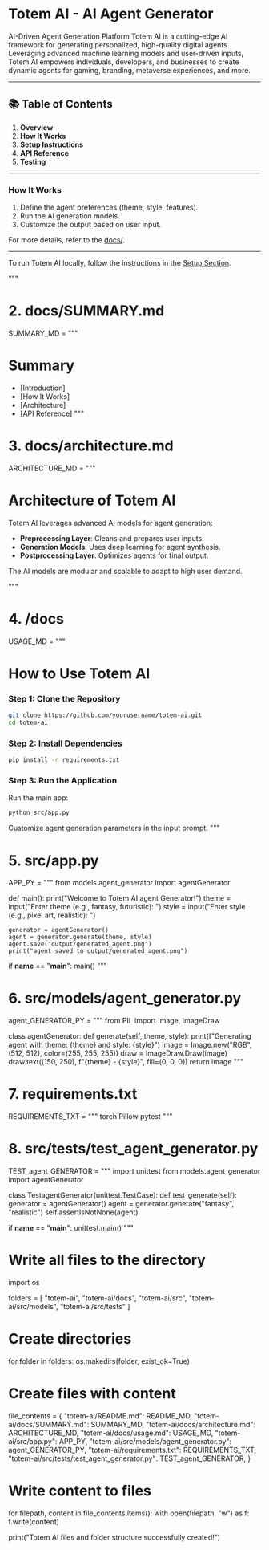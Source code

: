 # Totem AI - AI Agent Generator

AI-Driven Agent Generation Platform
Totem AI is a cutting-edge AI framework for generating personalized, high-quality digital agents. Leveraging advanced machine learning models and user-driven inputs, Totem AI empowers individuals, developers, and businesses to create dynamic agents for gaming, branding, metaverse experiences, and more.

---

## 📚 Table of Contents
1. **Overview**
2. **How It Works**
3. **Setup Instructions**
4. **API Reference**
5. **Testing**

---

### How It Works
1. Define the agent preferences (theme, style, features).
2. Run the AI generation models.
3. Customize the output based on user input.

For more details, refer to the [docs/](docs/).

---

To run Totem AI locally, follow the instructions in the [Setup Section](#setup).

"""

# 2. docs/SUMMARY.md
SUMMARY_MD = """
# Summary

* [Introduction]
* [How It Works]
* [Architecture]
* [API Reference]
"""

# 3. docs/architecture.md
ARCHITECTURE_MD = """
# Architecture of Totem AI

Totem AI leverages advanced AI models for agent generation:

- **Preprocessing Layer**: Cleans and prepares user inputs.
- **Generation Models**: Uses deep learning for agent synthesis.
- **Postprocessing Layer**: Optimizes agents for final output.

The AI models are modular and scalable to adapt to high user demand.

"""

# 4. /docs
USAGE_MD = """
# How to Use Totem AI

### Step 1: Clone the Repository
```bash
git clone https://github.com/yourusername/totem-ai.git
cd totem-ai
```

### Step 2: Install Dependencies
```bash
pip install -r requirements.txt
```

### Step 3: Run the Application
Run the main app:
```bash
python src/app.py
```

Customize agent generation parameters in the input prompt.
"""

# 5. src/app.py
APP_PY = """
from models.agent_generator import agentGenerator

def main():
    print("Welcome to Totem AI agent Generator!")
    theme = input("Enter theme (e.g., fantasy, futuristic): ")
    style = input("Enter style (e.g., pixel art, realistic): ")
    
    generator = agentGenerator()
    agent = generator.generate(theme, style)
    agent.save("output/generated_agent.png")
    print("agent saved to output/generated_agent.png")

if __name__ == "__main__":
    main()
"""

# 6. src/models/agent_generator.py
agent_GENERATOR_PY = """
from PIL import Image, ImageDraw

class agentGenerator:
    def generate(self, theme, style):
        print(f"Generating agent with theme: {theme} and style: {style}")
        image = Image.new("RGB", (512, 512), color=(255, 255, 255))
        draw = ImageDraw.Draw(image)
        draw.text((150, 250), f"{theme} - {style}", fill=(0, 0, 0))
        return image
"""

# 7. requirements.txt
REQUIREMENTS_TXT = """
torch
Pillow
pytest
"""

# 8. src/tests/test_agent_generator.py
TEST_agent_GENERATOR = """
import unittest
from models.agent_generator import agentGenerator

class TestagentGenerator(unittest.TestCase):
    def test_generate(self):
        generator = agentGenerator()
        agent = generator.generate("fantasy", "realistic")
        self.assertIsNotNone(agent)

if __name__ == "__main__":
    unittest.main()
"""

# Write all files to the directory
import os

folders = [
    "totem-ai",
    "totem-ai/docs",
    "totem-ai/src",
    "totem-ai/src/models",
    "totem-ai/src/tests"
]

# Create directories
for folder in folders:
    os.makedirs(folder, exist_ok=True)

# Create files with content
file_contents = {
    "totem-ai/README.md": README_MD,
    "totem-ai/docs/SUMMARY.md": SUMMARY_MD,
    "totem-ai/docs/architecture.md": ARCHITECTURE_MD,
    "totem-ai/docs/usage.md": USAGE_MD,
    "totem-ai/src/app.py": APP_PY,
    "totem-ai/src/models/agent_generator.py": agent_GENERATOR_PY,
    "totem-ai/requirements.txt": REQUIREMENTS_TXT,
    "totem-ai/src/tests/test_agent_generator.py": TEST_agent_GENERATOR,
}

# Write content to files
for filepath, content in file_contents.items():
    with open(filepath, "w") as f:
        f.write(content)

print("Totem AI files and folder structure successfully created!")
